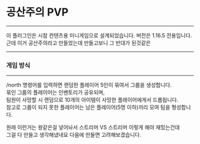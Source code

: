 # 공산주의 PVP

---

이 플러그인은 시참 컨텐츠용 미니게임으로 설계되었습니다. 
버전은 1.16.5 전용입니다.  
근데 이거 공산주의라고 만들었는데 만들고보니 그 반대가 된것같은  

---

### 게임 방식

---

/north 명령어를 입력하면 랜덤한 플레이어 5인이 묶여서 그룹을 생성합니다.  
묶인 그룹의 플레이어는 인벤토리가 공유되며,  
팀원이 사망할 시 랜덤으로 10개의 아이템이 사망한 플레이어에게서 드롭됩니다.  
참고로 그룹이 되지 못한 플레이어는 남은 플레이어(5명 이하)끼리 모여 팀을 형성합니다.  

원래 이런거는 왕같은걸 넣어놔서 스트리머 VS 스트리머 이렇게 해야 재밌는건데  
그걸 다 만들고 생각해냈네요 다음에 만들면 고려해보겠습니다.  
